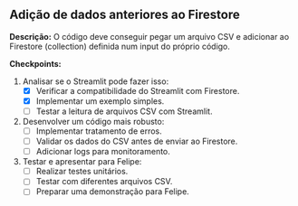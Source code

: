 ## Adição de dados anteriores ao Firestore

**Descrição:**
O código deve conseguir pegar um arquivo CSV e adicionar ao Firestore (collection) definida num input do próprio código.

**Checkpoints:**

1. Analisar se o Streamlit pode fazer isso:
   - [x] Verificar a compatibilidade do Streamlit com Firestore.
   - [x] Implementar um exemplo simples.
   - [ ] Testar a leitura de arquivos CSV com Streamlit.

2. Desenvolver um código mais robusto:
   - [ ] Implementar tratamento de erros.
   - [ ] Validar os dados do CSV antes de enviar ao Firestore.
   - [ ] Adicionar logs para monitoramento.

3. Testar e apresentar para Felipe:
   - [ ] Realizar testes unitários.
   - [ ] Testar com diferentes arquivos CSV.
   - [ ] Preparar uma demonstração para Felipe.
